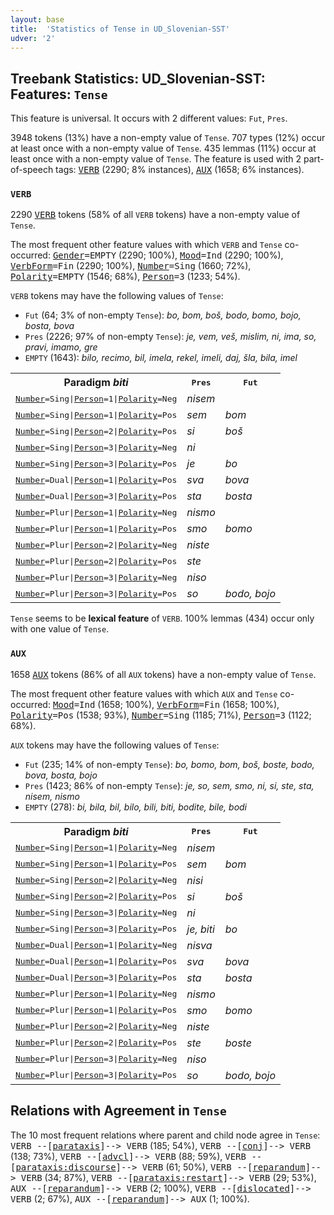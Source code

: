 ```yaml
---
layout: base
title:  'Statistics of Tense in UD_Slovenian-SST'
udver: '2'
---
```


## Treebank Statistics: UD_Slovenian-SST: Features: `Tense`

This feature is universal.
It occurs with 2 different values: `Fut`, `Pres`.

3948 tokens (13%) have a non-empty value of `Tense`.
707 types (12%) occur at least once with a non-empty value of `Tense`.
435 lemmas (11%) occur at least once with a non-empty value of `Tense`.
The feature is used with 2 part-of-speech tags: <tt><a href="sl_sst-pos-VERB.html">VERB</a></tt> (2290; 8% instances), <tt><a href="sl_sst-pos-AUX.html">AUX</a></tt> (1658; 6% instances).

### `VERB`

2290 <tt><a href="sl_sst-pos-VERB.html">VERB</a></tt> tokens (58% of all `VERB` tokens) have a non-empty value of `Tense`.

The most frequent other feature values with which `VERB` and `Tense` co-occurred: <tt><a href="sl_sst-feat-Gender.html">Gender</a></tt><tt>=EMPTY</tt> (2290; 100%), <tt><a href="sl_sst-feat-Mood.html">Mood</a></tt><tt>=Ind</tt> (2290; 100%), <tt><a href="sl_sst-feat-VerbForm.html">VerbForm</a></tt><tt>=Fin</tt> (2290; 100%), <tt><a href="sl_sst-feat-Number.html">Number</a></tt><tt>=Sing</tt> (1660; 72%), <tt><a href="sl_sst-feat-Polarity.html">Polarity</a></tt><tt>=EMPTY</tt> (1546; 68%), <tt><a href="sl_sst-feat-Person.html">Person</a></tt><tt>=3</tt> (1233; 54%).

`VERB` tokens may have the following values of `Tense`:

* `Fut` (64; 3% of non-empty `Tense`): <em>bo, bom, boš, bodo, bomo, bojo, bosta, bova</em>
* `Pres` (2226; 97% of non-empty `Tense`): <em>je, vem, veš, mislim, ni, ima, so, pravi, imamo, gre</em>
* `EMPTY` (1643): <em>bilo, recimo, bil, imela, rekel, imeli, daj, šla, bila, imel</em>

<table>
  <tr><th>Paradigm <i>biti</i></th><th><tt>Pres</tt></th><th><tt>Fut</tt></th></tr>
  <tr><td><tt><tt><a href="sl_sst-feat-Number.html">Number</a></tt><tt>=Sing</tt>|<tt><a href="sl_sst-feat-Person.html">Person</a></tt><tt>=1</tt>|<tt><a href="sl_sst-feat-Polarity.html">Polarity</a></tt><tt>=Neg</tt></tt></td><td><em>nisem</em></td><td></td></tr>
  <tr><td><tt><tt><a href="sl_sst-feat-Number.html">Number</a></tt><tt>=Sing</tt>|<tt><a href="sl_sst-feat-Person.html">Person</a></tt><tt>=1</tt>|<tt><a href="sl_sst-feat-Polarity.html">Polarity</a></tt><tt>=Pos</tt></tt></td><td><em>sem</em></td><td><em>bom</em></td></tr>
  <tr><td><tt><tt><a href="sl_sst-feat-Number.html">Number</a></tt><tt>=Sing</tt>|<tt><a href="sl_sst-feat-Person.html">Person</a></tt><tt>=2</tt>|<tt><a href="sl_sst-feat-Polarity.html">Polarity</a></tt><tt>=Pos</tt></tt></td><td><em>si</em></td><td><em>boš</em></td></tr>
  <tr><td><tt><tt><a href="sl_sst-feat-Number.html">Number</a></tt><tt>=Sing</tt>|<tt><a href="sl_sst-feat-Person.html">Person</a></tt><tt>=3</tt>|<tt><a href="sl_sst-feat-Polarity.html">Polarity</a></tt><tt>=Neg</tt></tt></td><td><em>ni</em></td><td></td></tr>
  <tr><td><tt><tt><a href="sl_sst-feat-Number.html">Number</a></tt><tt>=Sing</tt>|<tt><a href="sl_sst-feat-Person.html">Person</a></tt><tt>=3</tt>|<tt><a href="sl_sst-feat-Polarity.html">Polarity</a></tt><tt>=Pos</tt></tt></td><td><em>je</em></td><td><em>bo</em></td></tr>
  <tr><td><tt><tt><a href="sl_sst-feat-Number.html">Number</a></tt><tt>=Dual</tt>|<tt><a href="sl_sst-feat-Person.html">Person</a></tt><tt>=1</tt>|<tt><a href="sl_sst-feat-Polarity.html">Polarity</a></tt><tt>=Pos</tt></tt></td><td><em>sva</em></td><td><em>bova</em></td></tr>
  <tr><td><tt><tt><a href="sl_sst-feat-Number.html">Number</a></tt><tt>=Dual</tt>|<tt><a href="sl_sst-feat-Person.html">Person</a></tt><tt>=3</tt>|<tt><a href="sl_sst-feat-Polarity.html">Polarity</a></tt><tt>=Pos</tt></tt></td><td><em>sta</em></td><td><em>bosta</em></td></tr>
  <tr><td><tt><tt><a href="sl_sst-feat-Number.html">Number</a></tt><tt>=Plur</tt>|<tt><a href="sl_sst-feat-Person.html">Person</a></tt><tt>=1</tt>|<tt><a href="sl_sst-feat-Polarity.html">Polarity</a></tt><tt>=Neg</tt></tt></td><td><em>nismo</em></td><td></td></tr>
  <tr><td><tt><tt><a href="sl_sst-feat-Number.html">Number</a></tt><tt>=Plur</tt>|<tt><a href="sl_sst-feat-Person.html">Person</a></tt><tt>=1</tt>|<tt><a href="sl_sst-feat-Polarity.html">Polarity</a></tt><tt>=Pos</tt></tt></td><td><em>smo</em></td><td><em>bomo</em></td></tr>
  <tr><td><tt><tt><a href="sl_sst-feat-Number.html">Number</a></tt><tt>=Plur</tt>|<tt><a href="sl_sst-feat-Person.html">Person</a></tt><tt>=2</tt>|<tt><a href="sl_sst-feat-Polarity.html">Polarity</a></tt><tt>=Neg</tt></tt></td><td><em>niste</em></td><td></td></tr>
  <tr><td><tt><tt><a href="sl_sst-feat-Number.html">Number</a></tt><tt>=Plur</tt>|<tt><a href="sl_sst-feat-Person.html">Person</a></tt><tt>=2</tt>|<tt><a href="sl_sst-feat-Polarity.html">Polarity</a></tt><tt>=Pos</tt></tt></td><td><em>ste</em></td><td></td></tr>
  <tr><td><tt><tt><a href="sl_sst-feat-Number.html">Number</a></tt><tt>=Plur</tt>|<tt><a href="sl_sst-feat-Person.html">Person</a></tt><tt>=3</tt>|<tt><a href="sl_sst-feat-Polarity.html">Polarity</a></tt><tt>=Neg</tt></tt></td><td><em>niso</em></td><td></td></tr>
  <tr><td><tt><tt><a href="sl_sst-feat-Number.html">Number</a></tt><tt>=Plur</tt>|<tt><a href="sl_sst-feat-Person.html">Person</a></tt><tt>=3</tt>|<tt><a href="sl_sst-feat-Polarity.html">Polarity</a></tt><tt>=Pos</tt></tt></td><td><em>so</em></td><td><em>bodo, bojo</em></td></tr>
</table>

`Tense` seems to be **lexical feature** of `VERB`. 100% lemmas (434) occur only with one value of `Tense`.

### `AUX`

1658 <tt><a href="sl_sst-pos-AUX.html">AUX</a></tt> tokens (86% of all `AUX` tokens) have a non-empty value of `Tense`.

The most frequent other feature values with which `AUX` and `Tense` co-occurred: <tt><a href="sl_sst-feat-Mood.html">Mood</a></tt><tt>=Ind</tt> (1658; 100%), <tt><a href="sl_sst-feat-VerbForm.html">VerbForm</a></tt><tt>=Fin</tt> (1658; 100%), <tt><a href="sl_sst-feat-Polarity.html">Polarity</a></tt><tt>=Pos</tt> (1538; 93%), <tt><a href="sl_sst-feat-Number.html">Number</a></tt><tt>=Sing</tt> (1185; 71%), <tt><a href="sl_sst-feat-Person.html">Person</a></tt><tt>=3</tt> (1122; 68%).

`AUX` tokens may have the following values of `Tense`:

* `Fut` (235; 14% of non-empty `Tense`): <em>bo, bomo, bom, boš, boste, bodo, bova, bosta, bojo</em>
* `Pres` (1423; 86% of non-empty `Tense`): <em>je, so, sem, smo, ni, si, ste, sta, nisem, nismo</em>
* `EMPTY` (278): <em>bi, bila, bil, bilo, bili, biti, bodite, bile, bodi</em>

<table>
  <tr><th>Paradigm <i>biti</i></th><th><tt>Pres</tt></th><th><tt>Fut</tt></th></tr>
  <tr><td><tt><tt><a href="sl_sst-feat-Number.html">Number</a></tt><tt>=Sing</tt>|<tt><a href="sl_sst-feat-Person.html">Person</a></tt><tt>=1</tt>|<tt><a href="sl_sst-feat-Polarity.html">Polarity</a></tt><tt>=Neg</tt></tt></td><td><em>nisem</em></td><td></td></tr>
  <tr><td><tt><tt><a href="sl_sst-feat-Number.html">Number</a></tt><tt>=Sing</tt>|<tt><a href="sl_sst-feat-Person.html">Person</a></tt><tt>=1</tt>|<tt><a href="sl_sst-feat-Polarity.html">Polarity</a></tt><tt>=Pos</tt></tt></td><td><em>sem</em></td><td><em>bom</em></td></tr>
  <tr><td><tt><tt><a href="sl_sst-feat-Number.html">Number</a></tt><tt>=Sing</tt>|<tt><a href="sl_sst-feat-Person.html">Person</a></tt><tt>=2</tt>|<tt><a href="sl_sst-feat-Polarity.html">Polarity</a></tt><tt>=Neg</tt></tt></td><td><em>nisi</em></td><td></td></tr>
  <tr><td><tt><tt><a href="sl_sst-feat-Number.html">Number</a></tt><tt>=Sing</tt>|<tt><a href="sl_sst-feat-Person.html">Person</a></tt><tt>=2</tt>|<tt><a href="sl_sst-feat-Polarity.html">Polarity</a></tt><tt>=Pos</tt></tt></td><td><em>si</em></td><td><em>boš</em></td></tr>
  <tr><td><tt><tt><a href="sl_sst-feat-Number.html">Number</a></tt><tt>=Sing</tt>|<tt><a href="sl_sst-feat-Person.html">Person</a></tt><tt>=3</tt>|<tt><a href="sl_sst-feat-Polarity.html">Polarity</a></tt><tt>=Neg</tt></tt></td><td><em>ni</em></td><td></td></tr>
  <tr><td><tt><tt><a href="sl_sst-feat-Number.html">Number</a></tt><tt>=Sing</tt>|<tt><a href="sl_sst-feat-Person.html">Person</a></tt><tt>=3</tt>|<tt><a href="sl_sst-feat-Polarity.html">Polarity</a></tt><tt>=Pos</tt></tt></td><td><em>je, biti</em></td><td><em>bo</em></td></tr>
  <tr><td><tt><tt><a href="sl_sst-feat-Number.html">Number</a></tt><tt>=Dual</tt>|<tt><a href="sl_sst-feat-Person.html">Person</a></tt><tt>=1</tt>|<tt><a href="sl_sst-feat-Polarity.html">Polarity</a></tt><tt>=Neg</tt></tt></td><td><em>nisva</em></td><td></td></tr>
  <tr><td><tt><tt><a href="sl_sst-feat-Number.html">Number</a></tt><tt>=Dual</tt>|<tt><a href="sl_sst-feat-Person.html">Person</a></tt><tt>=1</tt>|<tt><a href="sl_sst-feat-Polarity.html">Polarity</a></tt><tt>=Pos</tt></tt></td><td><em>sva</em></td><td><em>bova</em></td></tr>
  <tr><td><tt><tt><a href="sl_sst-feat-Number.html">Number</a></tt><tt>=Dual</tt>|<tt><a href="sl_sst-feat-Person.html">Person</a></tt><tt>=3</tt>|<tt><a href="sl_sst-feat-Polarity.html">Polarity</a></tt><tt>=Pos</tt></tt></td><td><em>sta</em></td><td><em>bosta</em></td></tr>
  <tr><td><tt><tt><a href="sl_sst-feat-Number.html">Number</a></tt><tt>=Plur</tt>|<tt><a href="sl_sst-feat-Person.html">Person</a></tt><tt>=1</tt>|<tt><a href="sl_sst-feat-Polarity.html">Polarity</a></tt><tt>=Neg</tt></tt></td><td><em>nismo</em></td><td></td></tr>
  <tr><td><tt><tt><a href="sl_sst-feat-Number.html">Number</a></tt><tt>=Plur</tt>|<tt><a href="sl_sst-feat-Person.html">Person</a></tt><tt>=1</tt>|<tt><a href="sl_sst-feat-Polarity.html">Polarity</a></tt><tt>=Pos</tt></tt></td><td><em>smo</em></td><td><em>bomo</em></td></tr>
  <tr><td><tt><tt><a href="sl_sst-feat-Number.html">Number</a></tt><tt>=Plur</tt>|<tt><a href="sl_sst-feat-Person.html">Person</a></tt><tt>=2</tt>|<tt><a href="sl_sst-feat-Polarity.html">Polarity</a></tt><tt>=Neg</tt></tt></td><td><em>niste</em></td><td></td></tr>
  <tr><td><tt><tt><a href="sl_sst-feat-Number.html">Number</a></tt><tt>=Plur</tt>|<tt><a href="sl_sst-feat-Person.html">Person</a></tt><tt>=2</tt>|<tt><a href="sl_sst-feat-Polarity.html">Polarity</a></tt><tt>=Pos</tt></tt></td><td><em>ste</em></td><td><em>boste</em></td></tr>
  <tr><td><tt><tt><a href="sl_sst-feat-Number.html">Number</a></tt><tt>=Plur</tt>|<tt><a href="sl_sst-feat-Person.html">Person</a></tt><tt>=3</tt>|<tt><a href="sl_sst-feat-Polarity.html">Polarity</a></tt><tt>=Neg</tt></tt></td><td><em>niso</em></td><td></td></tr>
  <tr><td><tt><tt><a href="sl_sst-feat-Number.html">Number</a></tt><tt>=Plur</tt>|<tt><a href="sl_sst-feat-Person.html">Person</a></tt><tt>=3</tt>|<tt><a href="sl_sst-feat-Polarity.html">Polarity</a></tt><tt>=Pos</tt></tt></td><td><em>so</em></td><td><em>bodo, bojo</em></td></tr>
</table>

## Relations with Agreement in `Tense`

The 10 most frequent relations where parent and child node agree in `Tense`:
<tt>VERB --[<tt><a href="sl_sst-dep-parataxis.html">parataxis</a></tt>]--> VERB</tt> (185; 54%),
<tt>VERB --[<tt><a href="sl_sst-dep-conj.html">conj</a></tt>]--> VERB</tt> (138; 73%),
<tt>VERB --[<tt><a href="sl_sst-dep-advcl.html">advcl</a></tt>]--> VERB</tt> (88; 59%),
<tt>VERB --[<tt><a href="sl_sst-dep-parataxis-discourse.html">parataxis:discourse</a></tt>]--> VERB</tt> (61; 50%),
<tt>VERB --[<tt><a href="sl_sst-dep-reparandum.html">reparandum</a></tt>]--> VERB</tt> (34; 87%),
<tt>VERB --[<tt><a href="sl_sst-dep-parataxis-restart.html">parataxis:restart</a></tt>]--> VERB</tt> (29; 53%),
<tt>AUX --[<tt><a href="sl_sst-dep-reparandum.html">reparandum</a></tt>]--> VERB</tt> (2; 100%),
<tt>VERB --[<tt><a href="sl_sst-dep-dislocated.html">dislocated</a></tt>]--> VERB</tt> (2; 67%),
<tt>AUX --[<tt><a href="sl_sst-dep-reparandum.html">reparandum</a></tt>]--> AUX</tt> (1; 100%).

